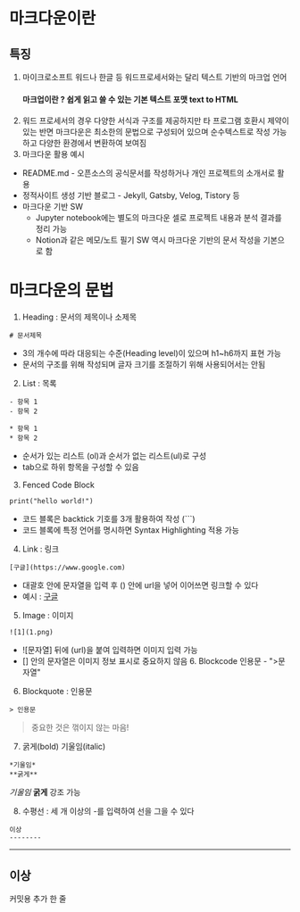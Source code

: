 # 마크다운이란
## 특징
1. 마이크로소프트 워드나 한글 등 워드프로세서와는 달리 텍스트 기반의 마크업 언어
    #### 마크업이란 ? 쉽게 읽고 쓸 수 있는 기본 텍스트 포맷 text to HTML
2. 워드 프로세서의 경우 다양한 서식과 구조를 제공하지만 타 프로그램 호환시 제약이 있는 반면 마크다운은 최소한의 문법으로 구성되어 있으며 순수텍스트로 작성 가능하고 다양한 환경에서 변환하여 보여짐
3. 마크다운 활용 예시
* README.md - 오픈소스의 공식문서를 작성하거나 개인 프로젝트의 소개서로 활용
* 정적사이트 생성 기반 블로그 - Jekyll, Gatsby, Velog, Tistory 등
* 마크다운 기반 SW 
    - Jupyter notebook에는 별도의 마크다운 셀로 프로젝트 내용과 분석 결과를 정리 가능
    - Notion과 같은 메모/노트 필기 SW 역시 마크다운 기반의 문서 작성을 기본으로 함

# 마크다운의 문법
1. Heading : 문서의 제목이나 소제목

```
# 문서제목
```

- 3의 개수에 따라 대응되는 수준(Heading level)이 있으며 h1~h6까지 표현 가능
- 문서의 구조를 위해 작성되며 글자 크기를 조절하기 위해 사용되어서는 안됨

2. List : 목록
```
- 항목 1
- 항목 2

* 항목 1
* 항목 2
```
- 순서가 있는 리스트 (ol)과 순서가 없는 리스트(ul)로 구성
- tab으로 하위 항목을 구성할 수 있음
3. Fenced Code Block
```
print("hello world!")
````

- 코드 블록은 backtick 기호를 3개 활용하여 작성 (```)
- 코드 블록에 특정 언어를 명시하면 Syntax Highlighting 적용 가능
4. Link : 링크
````
[구글](https://www.google.com)
````
- 대괄호 안에 문자열을 입력 후 () 안에 url을 넣어 이어쓰면 링크할 수 있다
- 예시 : [구글](http://www.google.com)
5. Image : 이미지
```
![1](1.png)
```
- ![문자열] 뒤에 (url)을 붙여 입력하면 이미지 입력 가능
- [] 안의 문자열은 이미지 정보 표시로 중요하지 않음
    6. Blockcode 인용문
        - ">문자열"
6. Blockquote : 인용문
```
> 인용문
```
> 중요한 것은 꺾이지 않는 마음!


7. 굵게(bold) 기울임(italic)
```
*기울임*
**굵게**
```
*기울임* **굵게** 강조 가능

8. 수평선 : 세 개 이상의 -를 입력하여 선을 그을 수 있다
```
이상
--------
```
--------
이상
--------

커밋용 추가 한 줄